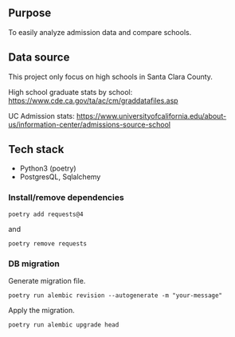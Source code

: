 ## Purpose
To easily analyze admission data and compare schools.

## Data source
This project only focus on high schools in Santa Clara County.

High school graduate stats by school: https://www.cde.ca.gov/ta/ac/cm/graddatafiles.asp

UC Admission stats: https://www.universityofcalifornia.edu/about-us/information-center/admissions-source-school

## Tech stack
- Python3 (poetry)
- PostgresQL, Sqlalchemy

### Install/remove dependencies
```
poetry add requests@4
```
and 
```
poetry remove requests
```

### DB migration
Generate migration file.
```
poetry run alembic revision --autogenerate -m "your-message"
```
Apply the migration.
```
poetry run alembic upgrade head
```
